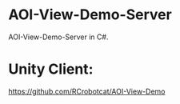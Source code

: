 # AOI-View-Demo-Server
AOI-View-Demo-Server in C#.

# Unity Client:
https://github.com/RCrobotcat/AOI-View-Demo
